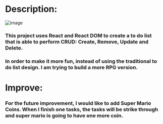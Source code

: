 # Description:
![image](https://user-images.githubusercontent.com/51896051/148711473-a0d4b93d-e171-4445-ae3e-ba2641fc51da.png)
### This project uses React and React DOM to create a to do list that is able to perform CRUD: Create, Remove, Update and Delete.
### In order to make it more fun, instead of using the traditional to do list design. I am trying to build a more RPG version.


# Improve:
### For the future improvement, I would like to add Super Mario Coins. When I finish one tasks, the tasks will be strike through and super mario is going to have one more coin. 
